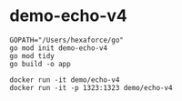 # demo-echo-v4

```
GOPATH="/Users/hexaforce/go"
go mod init demo-echo-v4
go mod tidy
go build -o app
```

```
docker run -it demo/echo-v4
docker run -it -p 1323:1323 demo/echo-v4
```